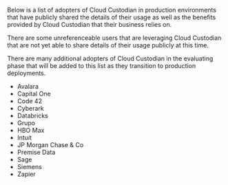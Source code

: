 Below is a list of adopters of Cloud Custodian in production environments that have publicly shared the details of their usage as well as the benefits provided by Cloud Custodian that their business relies on. 

There are some unreferenceable users that are leveraging Cloud Custodian that are not yet able to share details of their usage publicly at this time.

There are many additional adopters of Cloud Custodian in the evaluating phase that will be added to this list as they transition to production deployments.

- Avalara
- Capital One
- Code 42
- Cyberark
- Databricks
- Grupo
- HBO Max
- Intuit
- JP Morgan Chase & Co
- Premise Data
- Sage
- Siemens
- Zapier
